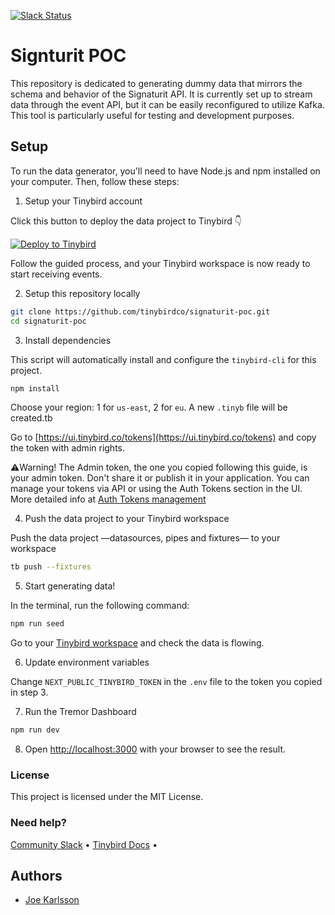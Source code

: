 <p>
  <a href="https://www.tinybird.co/join-our-slack-community"><img alt="Slack Status" src="https://img.shields.io/badge/slack-chat-1FCC83?style=flat&logo=slack"></a>
</p>

# Signturit POC

This repository is dedicated to generating dummy data that mirrors the schema and behavior of the Signaturit API. It is currently set up to stream data through the event API, but it can be easily reconfigured to utilize Kafka. This tool is particularly useful for testing and development purposes.

## Setup

To run the data generator, you'll need to have Node.js and npm installed on your computer. Then, follow these steps:

1. Setup your Tinybird account

Click this button to deploy the data project to Tinybird 👇

[![Deploy to Tinybird](https://cdn.tinybird.co/button)](https://ui.tinybird.co/workspaces/new?name=signaturit_poc)

Follow the guided process, and your Tinybird workspace is now ready to start receiving events.

2. Setup this repository locally

```bash
git clone https://github.com/tinybirdco/signaturit-poc.git
cd signaturit-poc
```

3. Install dependencies

This script will automatically install and configure the `tinybird-cli` for this project.

```bash
npm install
```

Choose your region: 1 for `us-east`, 2 for `eu`. A new `.tinyb` file will be created.tb

Go to [https://ui.tinybird.co/tokens](https://ui.tinybird.co/tokens) and copy the token with admin rights.

⚠️Warning! The Admin token, the one you copied following this guide, is your admin token. Don't share it or publish it in your application. You can manage your tokens via API or using the Auth Tokens section in the UI. More detailed info at [Auth Tokens management](https://www.tinybird.co/docs/api-reference/token-api.html)

4. Push the data project to your Tinybird workspace

Push the data project —datasources, pipes and fixtures— to your workspace

```bash
tb push --fixtures
```

5. Start generating data!

In the terminal, run the following command:

```bash
npm run seed
```

Go to your [Tinybird workspace](https://ui.tinybird.co) and check the data is flowing.

6. Update environment variables

Change `NEXT_PUBLIC_TINYBIRD_TOKEN` in the `.env` file to the token you copied in step 3.

7. Run the Tremor Dashboard

```bash
npm run dev
```

8. Open [http://localhost:3000](http://localhost:3000) with your browser to see the result.

### License

This project is licensed under the MIT License.

### Need help?

[Community Slack](https://www.tinybird.co/join-our-slack-community) &bull; [Tinybird Docs](https://docs.tinybird.co/) &bull;

## Authors

- [Joe Karlsson](https://github.com/joekarlsson)
